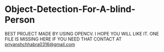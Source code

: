 # Object-Detection-For-A-blind-Person
BEST PROJECT MADE BY USING OPENCV.
I HOPE YOU WILL LIKE IT.
ONE FILE IS MISSING HERE IF YOU NEED THAT CONTACT AT priyanshchhabra0316@gmail.com
